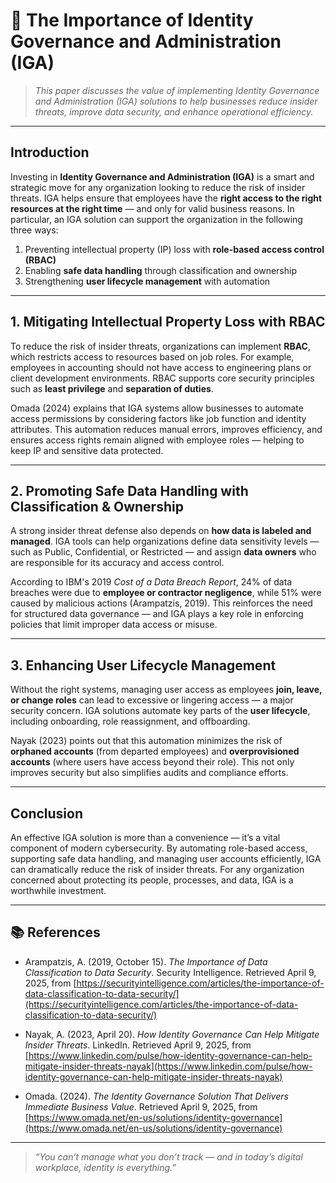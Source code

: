 # 🧠 The Importance of Identity Governance and Administration (IGA)

> _This paper discusses the value of implementing Identity Governance and Administration (IGA) solutions to help businesses reduce insider threats, improve data security, and enhance operational efficiency._

---

## Introduction

Investing in **Identity Governance and Administration (IGA)** is a smart and strategic move for any organization looking to reduce the risk of insider threats. IGA helps ensure that employees have the **right access to the right resources at the right time** — and only for valid business reasons. In particular, an IGA solution can support the organization in the following three ways:

1. Preventing intellectual property (IP) loss with **role-based access control (RBAC)**
2. Enabling **safe data handling** through classification and ownership
3. Strengthening **user lifecycle management** with automation

---

## 1. Mitigating Intellectual Property Loss with RBAC

To reduce the risk of insider threats, organizations can implement **RBAC**, which restricts access to resources based on job roles. For example, employees in accounting should not have access to engineering plans or client development environments. RBAC supports core security principles such as **least privilege** and **separation of duties**.

Omada (2024) explains that IGA systems allow businesses to automate access permissions by considering factors like job function and identity attributes. This automation reduces manual errors, improves efficiency, and ensures access rights remain aligned with employee roles — helping to keep IP and sensitive data protected.

---

## 2. Promoting Safe Data Handling with Classification & Ownership

A strong insider threat defense also depends on **how data is labeled and managed**. IGA tools can help organizations define data sensitivity levels — such as Public, Confidential, or Restricted — and assign **data owners** who are responsible for its accuracy and access control.

According to IBM's 2019 *Cost of a Data Breach Report*, 24% of data breaches were due to **employee or contractor negligence**, while 51% were caused by malicious actions (Arampatzis, 2019). This reinforces the need for structured data governance — and IGA plays a key role in enforcing policies that limit improper data access or misuse.

---

## 3. Enhancing User Lifecycle Management

Without the right systems, managing user access as employees **join, leave, or change roles** can lead to excessive or lingering access — a major security concern. IGA solutions automate key parts of the **user lifecycle**, including onboarding, role reassignment, and offboarding.

Nayak (2023) points out that this automation minimizes the risk of **orphaned accounts** (from departed employees) and **overprovisioned accounts** (where users have access beyond their role). This not only improves security but also simplifies audits and compliance efforts.

---

## Conclusion

An effective IGA solution is more than a convenience — it’s a vital component of modern cybersecurity. By automating role-based access, supporting safe data handling, and managing user accounts efficiently, IGA can dramatically reduce the risk of insider threats. For any organization concerned about protecting its people, processes, and data, IGA is a worthwhile investment.

---

## 📚 References

- Arampatzis, A. (2019, October 15). *The Importance of Data Classification to Data Security*. Security Intelligence. Retrieved April 9, 2025, from [https://securityintelligence.com/articles/the-importance-of-data-classification-to-data-security/](https://securityintelligence.com/articles/the-importance-of-data-classification-to-data-security/)

- Nayak, A. (2023, April 20). *How Identity Governance Can Help Mitigate Insider Threats*. LinkedIn. Retrieved April 9, 2025, from [https://www.linkedin.com/pulse/how-identity-governance-can-help-mitigate-insider-threats-nayak](https://www.linkedin.com/pulse/how-identity-governance-can-help-mitigate-insider-threats-nayak)

- Omada. (2024). *The Identity Governance Solution That Delivers Immediate Business Value*. Retrieved April 9, 2025, from [https://www.omada.net/en-us/solutions/identity-governance](https://www.omada.net/en-us/solutions/identity-governance)

---

> _“You can’t manage what you don’t track — and in today’s digital workplace, identity is everything.”_
